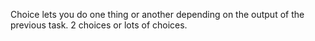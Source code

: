 Choice lets you do one thing or another depending on the output of the previous task. 2 choices or lots of choices.